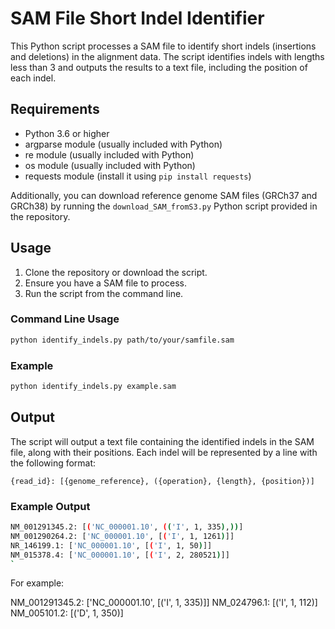# SAM File Short Indel Identifier

This Python script processes a SAM file to identify short indels (insertions and deletions) in the alignment data. The script identifies indels with lengths less than 3 and outputs the results to a text file, including the position of each indel.

## Requirements

- Python 3.6 or higher
- argparse module (usually included with Python)
- re module (usually included with Python)
- os module (usually included with Python)
- requests module (install it using `pip install requests`)

Additionally, you can download reference genome SAM files (GRCh37 and GRCh38) by running the `download_SAM_fromS3.py` Python script provided in the repository.

## Usage

1. Clone the repository or download the script.
2. Ensure you have a SAM file to process.
3. Run the script from the command line.

### Command Line Usage

```sh
python identify_indels.py path/to/your/samfile.sam
```

### Example

```sh
python identify_indels.py example.sam
```

## Output

The script will output a text file containing the identified indels in the SAM file, along with their positions. Each indel will be represented by a line with the following format:

```
{read_id}: [{genome_reference}, ({operation}, {length}, {position})]
```


### Example Output

```sh
NM_001291345.2: [('NC_000001.10', (('I', 1, 335),))]
NM_001290264.2: ['NC_000001.10', [('I', 1, 1261)]]
NR_146199.1: ['NC_000001.10', [('I', 1, 50)]]
NM_015378.4: ['NC_000001.10', [('I', 2, 280521)]]
`
```

For example:

NM_001291345.2: ['NC_000001.10', [('I', 1, 335)]]
NM_024796.1: [('I', 1, 112)]
NM_005101.2: [('D', 1, 350)]
```


